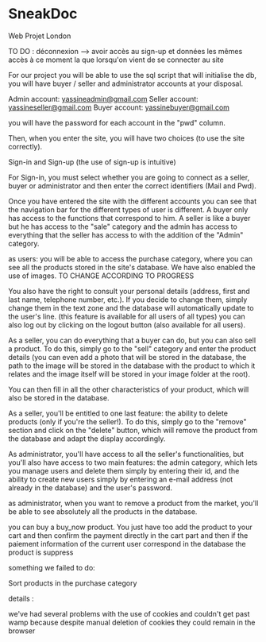 # SneakDoc
 Web Projet London

TO DO : déconnexion --> avoir accès au sign-up et données les mêmes accès à ce moment la que lorsqu'on vient de se connecter au site

For our project you will be able to use the sql script that will initialise the db, you will have buyer / seller and administrator accounts at your disposal. 

Admin account: yassineadmin@gmail.com
Seller account: yassineseller@gmail.com
Buyer account: yassinebuyer@gmail.com

you will have the password for each account in the "pwd" column. 

Then, when you enter the site, you will have two choices (to use the site correctly). 

Sign-in and Sign-up (the use of sign-up is intuitive)

For Sign-in, you must select whether you are going to connect as a seller, buyer or administrator and then enter the correct identifiers (Mail and Pwd).

Once you have entered the site with the different accounts you can see that the navigation bar for the different types of user is different. A buyer only has access to the functions that correspond to him. A seller is like a buyer but he has access to the "sale" category and the admin has access to everything that the seller has access to with the addition of the "Admin" category.

as users: you will be able to access the purchase category, where you can see all the products stored in the site's database. We have also enabled the use of images. TO CHANGE ACCORDING TO PROGRESS

You also have the right to consult your personal details (address, first and last name, telephone number, etc.). If you decide to change them, simply change them in the text zone and the database will automatically update to the user's line. (this feature is available for all users of all types)
you can also log out by clicking on the logout button (also available for all users).

As a seller, you can do everything that a buyer can do, but you can also sell a product. To do this, simply go to the "sell" category and enter the product details (you can even add a photo that will be stored in the database, the path to the image will be stored in the database with the product to which it relates and the image itself will be stored in your image folder at the root).

You can then fill in all the other characteristics of your product, which will also be stored in the database. 

As a seller, you'll be entitled to one last feature: the ability to delete products (only if you're the seller!). To do this, simply go to the "remove" section and click on the "delete" button, which will remove the product from the database and adapt the display accordingly. 

As administrator, you'll have access to all the seller's functionalities, but you'll also have access to two main features: the admin category, which lets you manage users and delete them simply by entering their id, and the ability to create new users simply by entering an e-mail address (not already in the database) and the user's password.

as administrator, when you want to remove a product from the market, you'll be able to see absolutely all the products in the database.

you can buy a buy_now product. You just have too add the product to your cart and then confirm the payment directly in the cart part and then if the paiement information of the current user correspond in the database the product is suppress

something we failed to do: 

Sort products in the purchase category

details : 

we've had several problems with the use of cookies and couldn't get past wamp because despite manual deletion of cookies they could remain in the browser

